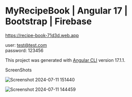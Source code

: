 # MyRecipeBook | Angular 17 | Bootstrap | Firebase 
https://recipe-book-71d3d.web.app

user: test@test.com  
password: 123456

This project was generated with [Angular CLI](https://github.com/angular/angular-cli) version 17.1.1.

ScreenShots


![Screenshot 2024-07-11 151440](https://github.com/AdityaDaniel06/my-first-app/assets/154726989/619eca68-8510-40fe-92d4-125700a66908)

![Screenshot 2024-07-11 144459](https://github.com/AdityaDaniel06/my-first-app/assets/154726989/a921a9ce-eefe-4901-9124-81144988ac8b)
